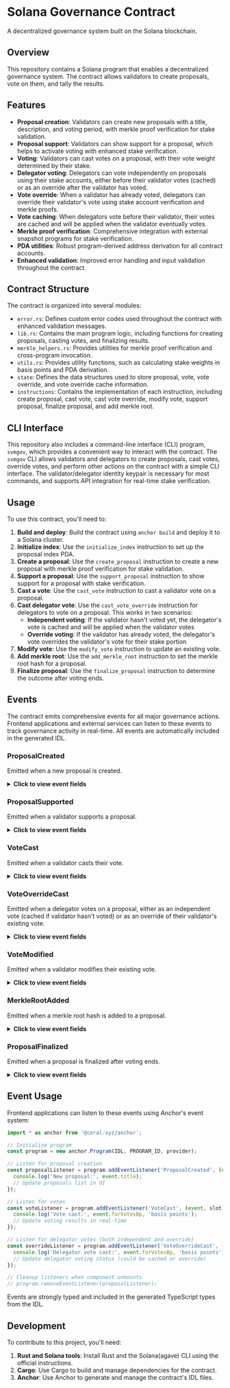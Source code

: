 # Solana Governance Contract
A decentralized governance system built on the Solana blockchain.

## Overview
This repository contains a Solana program that enables a decentralized governance system. The contract allows validators to create proposals, vote on them, and tally the results.

## Features

* **Proposal creation**: Validators can create new proposals with a title, description, and voting period, with merkle proof verification for stake validation.
* **Proposal support**: Validators can show support for a proposal, which helps to activate voting with enhanced stake verification.
* **Voting**: Validators can cast votes on a proposal, with their vote weight determined by their stake.
* **Delegator voting**: Delegators can vote independently on proposals using their stake accounts, either before their validator votes (cached) or as an override after the validator has voted.
* **Vote override**: When a validator has already voted, delegators can override their validator's vote using stake account verification and merkle proofs.
* **Vote caching**: When delegators vote before their validator, their votes are cached and will be applied when the validator eventually votes.
* **Merkle proof verification**: Comprehensive integration with external snapshot programs for stake verification.
* **PDA utilities**: Robust program-derived address derivation for all contract accounts.
* **Enhanced validation**: Improved error handling and input validation throughout the contract.

## Contract Structure

The contract is organized into several modules:

* `error.rs`: Defines custom error codes used throughout the contract with enhanced validation messages.
* `lib.rs`: Contains the main program logic, including functions for creating proposals, casting votes, and finalizing results.
* `merkle_helpers.rs`: Provides utilities for merkle proof verification and cross-program invocation.
* `utils.rs`: Provides utility functions, such as calculating stake weights in basis points and PDA derivation.
* `state`: Defines the data structures used to store proposal, vote, vote override, and vote override cache information.
* `instructions`: Contains the implementation of each instruction, including create proposal, cast vote, cast vote override, modify vote, support proposal, finalize proposal, and add merkle root.


## CLI Interface

This repository also includes a command-line interface (CLI) program, `svmgov`, which provides a convenient way to interact with the contract. The `svmgov` CLI allows validators and delegators to create proposals, cast votes, override votes, and perform other actions on the contract with a simple CLI interface. The validator/delegator identity keypair is necessary for most commands, and supports API integration for real-time stake verification.

## Usage

To use this contract, you'll need to:

1. **Build and deploy**: Build the contract using `anchor build` and deploy it to a Solana cluster.
2. **Initialize index**: Use the `initialize_index` instruction to set up the proposal index PDA.
3. **Create a proposal**: Use the `create_proposal` instruction to create a new proposal with merkle proof verification for stake validation.
4. **Support a proposal**: Use the `support_proposal` instruction to show support for a proposal with stake verification.
5. **Cast a vote**: Use the `cast_vote` instruction to cast a validator vote on a proposal.
6. **Cast delegator vote**: Use the `cast_vote_override` instruction for delegators to vote on a proposal. This works in two scenarios:
   - **Independent voting**: If the validator hasn't voted yet, the delegator's vote is cached and will be applied when the validator votes
   - **Override voting**: If the validator has already voted, the delegator's vote overrides the validator's vote for their stake portion
7. **Modify vote**: Use the `modify_vote` instruction to update an existing vote.
8. **Add merkle root**: Use the `add_merkle_root` instruction to set the merkle root hash for a proposal.
9. **Finalize proposal**: Use the `finalize_proposal` instruction to determine the outcome after voting ends.

## Events

The contract emits comprehensive events for all major governance actions. Frontend applications and external services can listen to these events to track governance activity in real-time. All events are automatically included in the generated IDL.

### ProposalCreated
Emitted when a new proposal is created.

<details>
<summary><strong>Click to view event fields</strong></summary>

- `proposal_id: Pubkey` - The unique identifier of the proposal
- `author: Pubkey` - The public key of the validator who created the proposal
- `title: String` - The proposal title
- `description: String` - The proposal description
- `start_epoch: u64` - The epoch when voting begins
- `end_epoch: u64` - The epoch when voting ends
- `snapshot_slot: u64` - The slot when the validator stake snapshot was taken
- `creation_timestamp: i64` - Unix timestamp of proposal creation

</details>

### ProposalSupported
Emitted when a validator supports a proposal.

<details>
<summary><strong>Click to view event fields</strong></summary>

- `proposal_id: Pubkey` - The proposal being supported
- `supporter: Pubkey` - The validator providing support
- `cluster_support_lamports: u64` - Total lamports of cluster support after this action
- `voting_activated: bool` - Whether this support activated voting (5% threshold reached)

</details>

### VoteCast
Emitted when a validator casts their vote.

<details>
<summary><strong>Click to view event fields</strong></summary>

- `proposal_id: Pubkey` - The proposal being voted on
- `voter: Pubkey` - The validator casting the vote
- `vote_account: Pubkey` - The validator's vote account
- `for_votes_bp: u64` - Basis points allocated to "For"
- `against_votes_bp: u64` - Basis points allocated to "Against"
- `abstain_votes_bp: u64` - Basis points allocated to "Abstain"
- `for_votes_lamports: u64` - Lamports allocated to "For" (based on stake)
- `against_votes_lamports: u64` - Lamports allocated to "Against" (based on stake)
- `abstain_votes_lamports: u64` - Lamports allocated to "Abstain" (based on stake)
- `vote_timestamp: i64` - Unix timestamp of the vote

</details>

### VoteOverrideCast
Emitted when a delegator votes on a proposal, either as an independent vote (cached if validator hasn't voted) or as an override of their validator's existing vote.

<details>
<summary><strong>Click to view event fields</strong></summary>

- `proposal_id: Pubkey` - The proposal being voted on
- `delegator: Pubkey` - The delegator overriding the vote
- `stake_account: Pubkey` - The stake account being used
- `validator: Pubkey` - The validator whose vote is being overridden
- `for_votes_bp: u64` - Basis points allocated to "For"
- `against_votes_bp: u64` - Basis points allocated to "Against"
- `abstain_votes_bp: u64` - Basis points allocated to "Abstain"
- `for_votes_lamports: u64` - Lamports allocated to "For"
- `against_votes_lamports: u64` - Lamports allocated to "Against"
- `abstain_votes_lamports: u64` - Lamports allocated to "Abstain"
- `stake_amount: u64` - The amount of stake being used for the override
- `vote_timestamp: i64` - Unix timestamp of the vote override

</details>

### VoteModified
Emitted when a validator modifies their existing vote.

<details>
<summary><strong>Click to view event fields</strong></summary>

- `proposal_id: Pubkey` - The proposal being voted on
- `voter: Pubkey` - The validator modifying their vote
- `vote_account: Pubkey` - The validator's vote account
- `old_for_votes_bp: u64` - Previous basis points for "For"
- `old_against_votes_bp: u64` - Previous basis points for "Against"
- `old_abstain_votes_bp: u64` - Previous basis points for "Abstain"
- `new_for_votes_bp: u64` - New basis points for "For"
- `new_against_votes_bp: u64` - New basis points for "Against"
- `new_abstain_votes_bp: u64` - New basis points for "Abstain"
- `for_votes_lamports: u64` - Lamports allocated to "For"
- `against_votes_lamports: u64` - Lamports allocated to "Against"
- `abstain_votes_lamports: u64` - Lamports allocated to "Abstain"
- `modification_timestamp: i64` - Unix timestamp of the modification

</details>

### MerkleRootAdded
Emitted when a merkle root hash is added to a proposal.

<details>
<summary><strong>Click to view event fields</strong></summary>

- `proposal_id: Pubkey` - The proposal receiving the merkle root
- `author: Pubkey` - The validator adding the merkle root
- `merkle_root_hash: [u8; 32]` - The merkle root hash bytes

</details>

### ProposalFinalized
Emitted when a proposal is finalized after voting ends.

<details>
<summary><strong>Click to view event fields</strong></summary>

- `proposal_id: Pubkey` - The finalized proposal
- `finalizer: Pubkey` - The account that finalized the proposal
- `total_for_votes: u64` - Total lamports voted "For"
- `total_against_votes: u64` - Total lamports voted "Against"
- `total_abstain_votes: u64` - Total lamports voted "Abstain"
- `total_votes_count: u32` - Total number of votes cast
- `finalization_timestamp: i64` - Unix timestamp of finalization

</details>

## Event Usage

Frontend applications can listen to these events using Anchor's event system:

```javascript
import * as anchor from '@coral-xyz/anchor';

// Initialize program
const program = new anchor.Program(IDL, PROGRAM_ID, provider);

// Listen for proposal creation
const proposalListener = program.addEventListener('ProposalCreated', (event, slot) => {
  console.log('New proposal:', event.title);
  // Update proposals list in UI
});

// Listen for votes
const voteListener = program.addEventListener('VoteCast', (event, slot) => {
  console.log('Vote cast:', event.forVotesBp, 'basis points');
  // Update voting results in real-time
});

// Listen for delegator votes (both independent and override)
const overrideListener = program.addEventListener('VoteOverrideCast', (event, slot) => {
  console.log('Delegator vote cast:', event.forVotesBp, 'basis points');
  // Update delegator voting status (could be cached or override)
});

// Cleanup listeners when component unmounts
// program.removeEventListener(proposalListener);
```

Events are strongly typed and included in the generated TypeScript types from the IDL.


## Development

To contribute to this project, you'll need:

1. **Rust and Solana tools**: Install Rust and the Solana(agave) CLI using the official instructions.
2. **Cargo**: Use Cargo to build and manage dependencies for the contract.
3. **Anchor**: Use Anchor to generate and manage the contract's IDL files.

